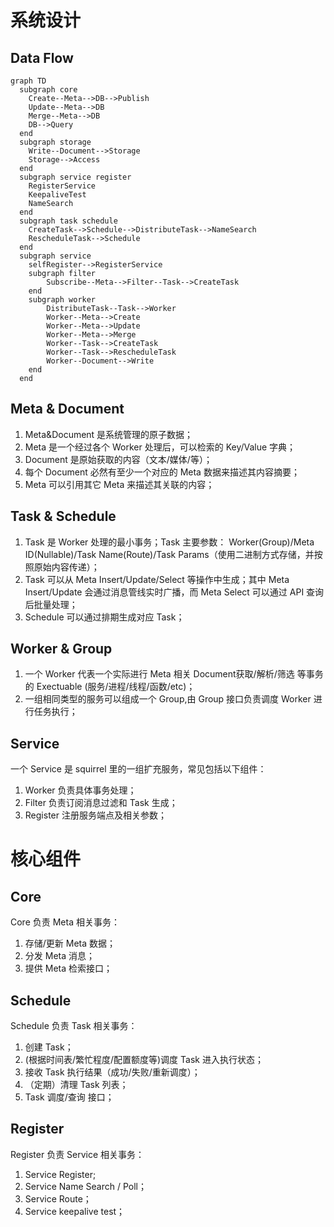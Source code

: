 # 系统设计

## Data Flow

```mermaid
graph TD
  subgraph core
    Create--Meta-->DB-->Publish
    Update--Meta-->DB
    Merge--Meta-->DB 
    DB-->Query
  end
  subgraph storage
    Write--Document-->Storage
    Storage-->Access
  end
  subgraph service register
    RegisterService
    KeepaliveTest
    NameSearch
  end
  subgraph task schedule
    CreateTask-->Schedule-->DistributeTask-->NameSearch
    RescheduleTask-->Schedule
  end
  subgraph service
    selfRegister-->RegisterService
    subgraph filter
        Subscribe--Meta-->Filter--Task-->CreateTask
    end
    subgraph worker
        DistributeTask--Task-->Worker
        Worker--Meta-->Create
        Worker--Meta-->Update
        Worker--Meta-->Merge
        Worker--Task-->CreateTask
        Worker--Task-->RescheduleTask
        Worker--Document-->Write
    end
  end

```

## Meta & Document

1. Meta&Document 是系统管理的原子数据；
1. Meta 是一个经过各个 Worker 处理后，可以检索的 Key/Value 字典；
1. Document 是原始获取的内容（文本/媒体/等）；
2. 每个 Document 必然有至少一个对应的 Meta 数据来描述其内容摘要；
3. Meta 可以引用其它 Meta 来描述其关联的内容；

## Task & Schedule

1. Task 是 Worker 处理的最小事务；Task 主要参数： Worker(Group)/Meta ID(Nullable)/Task Name(Route)/Task Params（使用二进制方式存储，并按照原始内容传递）；
2. Task 可以从 Meta Insert/Update/Select 等操作中生成；其中 Meta Insert/Update 会通过消息管线实时广播，而 Meta Select 可以通过 API 查询后批量处理；
3. Schedule 可以通过排期生成对应 Task；

## Worker & Group

1. 一个 Worker 代表一个实际进行 Meta 相关 Document获取/解析/筛选 等事务的 Exectuable (服务/进程/线程/函数/etc)；
2. 一组相同类型的服务可以组成一个 Group,由 Group 接口负责调度 Worker 进行任务执行；

## Service

一个 Service 是 squirrel 里的一组扩充服务，常见包括以下组件：

1. Worker 负责具体事务处理；
2. Filter 负责订阅消息过滤和 Task 生成；
3. Register 注册服务端点及相关参数；

# 核心组件

## Core

Core 负责 Meta 相关事务：

1. 存储/更新 Meta 数据；
2. 分发 Meta 消息；
3. 提供 Meta 检索接口；

## Schedule 

Schedule 负责 Task 相关事务：

1. 创建 Task；
2. (根据时间表/繁忙程度/配置额度等)调度 Task 进入执行状态；
3. 接收 Task 执行结果（成功/失败/重新调度）；
4. （定期）清理 Task 列表；
5. Task 调度/查询 接口；

## Register

Register 负责 Service 相关事务：

1. Service Register;
3. Service Name Search / Poll；
2. Service Route；
4. Service keepalive test；